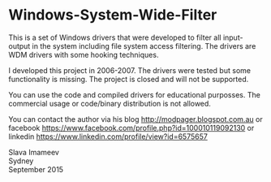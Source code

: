# Windows-System-Wide-Filter

  This is a set of Windows drivers that were developed to filter all input-output in the system including file system access filtering. The drivers are WDM drivers with some hooking techniques.  
  
  I developed this project in 2006-2007. The drivers were tested but some functionality is missing. The project is closed and will not be supported.  
  
  You can use the code and compiled drivers for educational purposses. The commercial usage or code/binary distribution is not allowed.  
  
  You can contact the author via his blog http://modpager.blogspot.com.au or facebook https://www.facebook.com/profile.php?id=100010119092130 or linkedin https://www.linkedin.com/profile/view?id=6575657  
  
Slava Imameev  
Sydney  
September 2015   
